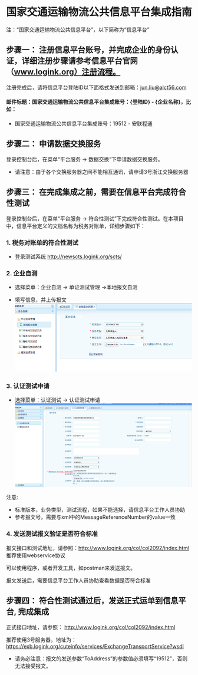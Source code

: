 
# 国家交通运输物流公共信息平台集成指南

注：“国家交通运输物流公共信息平台”，以下简称为“信息平台”

## 步骤一： 注册信息平台账号，并完成企业的身份认证，详细注册步骤请参考信息平台官网（www.logink.org）注册流程。

注册完成后，请将信息平台登陆ID以下面格式发送到邮箱：jun.liu@alct56.com

#### 邮件标题：国家交通运输物流公共信息平台集成账号：{登陆ID} - {企业名称}，比如：

* 国家交通运输物流公共信息平台集成账号：19512 - 安联程通

## 步骤二： 申请数据交换服务 

登录控制台后，在菜单“平台服务 -> 数据交换“下申请数据交换服务。

* 请注意：由于各个交换服务器之间不能相互通讯，请申请3号浙江交换服务器


## 步骤三： 在完成集成之前，需要在信息平台完成符合性测试

登录控制台后，在菜单“平台服务 -> 符合性测试”下完成符合性测试。在本项目中，信息平台定义的文档名称为税务对账单，详细步骤如下：

### 1.  税务对账单的符合性测试

* 登录测试系统
http://newscts.logink.org/scts/

### 2.  企业自测
* 选择菜单：企业自测 -> 单证测试管理 ->本地报文自测

* 填写信息，并上传报文
![](./images/logink1.png)

### 3.  认证测试申请
* 选择菜单：认证测试 -> 认证测试申请
![](./images/logink2.png)

注意:

- 标准版本，业务类型，测试流程，如果不能选择，请信息平台工作人员协助
- 参考报文号，需要与xml中的MessageReferenceNumber的value一致
  
### 4.  发送测试报文验证是否符合标准

报文接口和测试地址，请参照：http://www.logink.org/col/col2092/index.html 推荐使用webservice协议

可以使用程序，或者开发工具，如postman来发送报文。

报文发送后，需要信息平台工作人员协助查看数据是否符合标准

## 步骤四： 符合性测试通过后，发送正式运单到信息平台, 完成集成

正式接口地址，请参照： http://www.logink.org/col/col2092/index.html 

推荐使用3号服务器，地址为： https://exb.logink.org/cuteinfo/services/ExchangeTransportService?wsdl

* 请务必注意：报文的发送参数“ToAddress”的参数值必须填写“19512”，否则无法接受报文。

